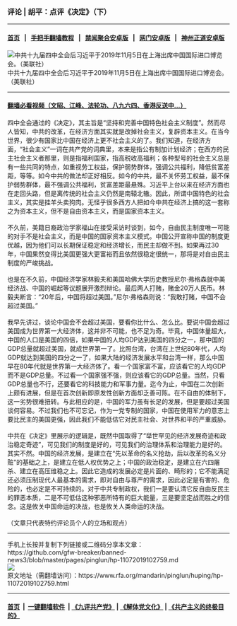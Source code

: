 ### 评论 | 胡平：点评《决定》（下）
------------------------

#### [首页](https://github.com/gfw-breaker/banned-news3/blob/master/README.md) &nbsp;&nbsp;|&nbsp;&nbsp; [手把手翻墙教程](https://github.com/gfw-breaker/guides/wiki) &nbsp;&nbsp;|&nbsp;&nbsp; [禁闻聚合安卓版](https://github.com/gfw-breaker/bn-android) &nbsp;&nbsp;|&nbsp;&nbsp; [网门安卓版](https://github.com/oGate2/oGate) &nbsp;&nbsp;|&nbsp;&nbsp; [神州正道安卓版](https://github.com/SzzdOgate/update) 



<div id="headerimg">
 <img alt="中共十九届四中全会后习近平于2019年11月5日在上海出席中国国际进口博览会。（美联社）" src="https://www.rfa.org/mandarin/pinglun/huping/hp-11072019102759.html/AP_19309129700957.jpg/@@images/e1923bf1-3a74-4008-aa18-c4d64c0f84a7.jpeg" title="中共十九届四中全会后习近平于2019年11月5日在上海出席中国国际进口博览会。（美联社）"/>
 <div id="headerimgcontents">
  <div id="headerimgcaption">
   <span>
    中共十九届四中全会后习近平于2019年11月5日在上海出席中国国际进口博览会。（美联社）
   </span>
   <!-- zoomattribute -->
  </div>
  <!-- headerimgcaption -->
 </div>
 <!-- headerimagecontents -->
</div>

<hr/>


#### [翻墙必看视频（文昭、江峰、法轮功、八九六四、香港反送中...）](https://github.com/gfw-breaker/banned-news3/blob/master/pages/links.md)

<div id="storytext">
 <div>
  <div class="slot_header">
  </div>
 </div>
 <p>
  四中全会通过的《决定》，其主旨是“坚持和完善中国特色社会主义制度”。然而尽人皆知，中共的改革，在经济方面其实就是改掉社会主义，复辟资本主义。在当今世界，很少有国家比中国在经济上更不社会主义的了。我们知道，在经济方面，“社会主义”一词在共产党的词典里，本来是指公有制加计划经济；在西方的民主社会主义者那里，则是指福利国家，指高税收高福利；各种型号的社会主义总是有一些共同的特点，如重视劳工权益，保护弱势群体，强调公共福利，降低贫富差距，等等。如今中共的做法却正好相反。如今的中共，最不关怀劳工权益，最不保护弱势群体，最不强调公共福利，贫富差距最悬殊。习近平上台以来在经济方面也在走回头路，但是离传统的社会主义仍然是南辕北辙。因此，所谓中国特色的社会主义，其实是挂羊头卖狗肉。无怪乎很多西方人把如今中共在经济上搞的这一套称之为资本主义，但不是自由资本主义，而是国家资本主义。
  <br/>
  <br/>
  不久前，美籍日裔政治学家福山在接受采访时谈到，如今，自由民主制度唯一可能的对手不是社会主义，而是中国的国家资本主义模式。中国公开宣称中国的制度更优越，因为他们可以长期保证稳定和经济增长，而民主却做不到。如果再过30年，中国果然变得比美国更强大更富裕而且依然很稳定很统一，那将是对自由民主制度的严峻挑战。
  <br/>
  <br/>
  也是在不久前，中国经济学家林毅夫和美国哈佛大学历史教授尼尔·弗格森就中美经济战、中国的崛起等议题展开激烈辩论。最后两人打赌，赌金20万人民币。林毅夫断言：“20年后，中国将超过美国。”尼尔·弗格森则说：“我敢打赌，中国不会超过美国。”
  <br/>
  <br/>
  我早先讲过，谈论中国会不会超过美国，要看你比什么、怎么比。要说中国会超过美国成为世界第一大经济体，这并非不可能，也不足为奇。毕竟，中国体量超大，中国的人口是美国的四倍，如果中国的人均GDP达到美国的四分之一，那中国的GDP总量就超过美国，就成世界第一了。比照台湾，台湾在上世纪80年代，人均GDP就达到美国的四分之一了，如果大陆的经济发展水平和台湾一样，那么中国早在80年代就是世界第一大经济体了。看一个国家富不富，应该看它的人均GDP而不是GDP总量。不过看一个国家强不强，则应该看它的GDP总量。当然，只看GDP总量也不行，还要看它的科技能力和军事力量。迄今为止，中国在二次创新上颇有进展，但是在首次创新即原发性创新方面却乏善可陈。在不自由的体制下，这一劣势很难扭转。与此相应的是，中国的军力虽有长足的发展，但是要超过美国谈何容易。不过我们也不可忘记，作为一党专制的国家，中国在使用军力的意志上要比民主的美国更强，因此我们不能低估它对民主社会、对世界和平的严重威胁。
  <br/>
  <br/>
  中共在《决定》里展示的逻辑是，既然中国取得了“举世罕见的经济发展奇迹和政治稳定奇迹”，可见我们的制度是好的，可见我们的治理体系和治理能力是好的。其实不然。中国的经济发展，是建立在“先以革命的名义抢劫，后以改革的名义分赃”的基础之上，是建立在低人权优势之上；中国的政治稳定，是建立在六四屠杀、建立在高压维稳之上。因此它造成的发展必定是片面的、畸形的；它不能满足还必须压制现代人最基本的需求，即对自由与尊严的需求，因此必定是有害的、危险的，也必定是不可持续的。对于中共专制政权，我们一是要认清它反自由反民主的罪恶本质，二是不可低估这种邪恶所特有的巨大能量，三是要坚定战而胜之的信念。这是攸关中国命运的决战，也是攸关人类命运的决战。
  <br/>
  <br/>
  （文章只代表特约评论员个人的立场和观点）
 </p>
</div>

<hr/>
手机上长按并复制下列链接或二维码分享本文章：<br/>
https://github.com/gfw-breaker/banned-news3/blob/master/pages/pinglun/hp-11072019102759.md <br/>
<a href='https://github.com/gfw-breaker/banned-news3/blob/master/pages/pinglun/hp-11072019102759.md'><img src='https://github.com/gfw-breaker/banned-news3/blob/master/pages/pinglun/hp-11072019102759.md.png'/></a> <br/>
原文地址（需翻墙访问）：https://www.rfa.org/mandarin/pinglun/huping/hp-11072019102759.html


------------------------
#### [首页](https://github.com/gfw-breaker/banned-news3/blob/master/README.md) &nbsp;|&nbsp; [一键翻墙软件](https://github.com/gfw-breaker/nogfw/blob/master/README.md) &nbsp;| [《九评共产党》](https://github.com/gfw-breaker/9ping.md/blob/master/README.md#九评之一评共产党是什么) | [《解体党文化》](https://github.com/gfw-breaker/jtdwh.md/blob/master/README.md) | [《共产主义的终极目的》](https://github.com/gfw-breaker/gczydzjmd.md/blob/master/README.md)


<img src='http://gfw-breaker.win/banned-news3/pages/pinglun/hp-11072019102759.md' width='0px' height='0px'/>